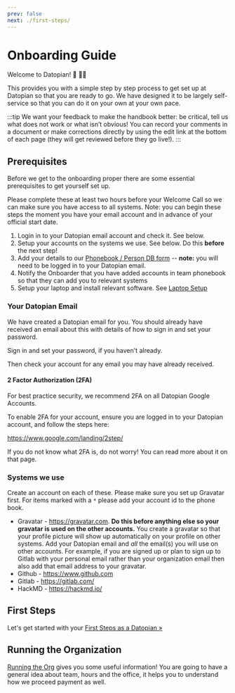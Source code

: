 ```yaml
---
prev: false
next: ./first-steps/
---
```


# Onboarding Guide

Welcome to Datopian! 🚀 👩‍🚀

This provides you with a simple step by step process to get set up at Datopian so that you are ready to go. We have designed it to be largely self-service so that you can do it on your own at your own pace.

:::tip
We want your feedback to make the handbook better: be critical, tell us what does not work or what isn’t obvious! You can record your comments in a document or make corrections directly by using the edit link at the bottom of each page (they will get reviewed before they go live!).
:::

## Prerequisites 

Before we get to the onboarding proper there are some essential prerequisites to get yourself set up.

Please complete these at least two hours before your Welcome Call so we can make sure you have access to all systems. Note: you can begin these steps the moment you have your email account and in advance of your official start date.

1. Login in to your Datopian email account and check it. See below.
2. Setup your accounts on the systems we use. See below. Do this **before** the next step!
3. Add your details to our [Phonebook / Person DB form][googleform] -- **note:** you will need to be logged in to your Datopian email.
4. Notify the Onboarder that you have added accounts in team phonebook so that they can add you to relevant systems
5. Setup your laptop and install relevant software. See [Laptop Setup][laptop]


[googleform]: https://docs.google.com/forms/d/e/1FAIpQLSfFi5egs4lQFkqJ-M_UGl3KnY0Bip0vLl_qEhdPIhEVlTiWkQ/viewform?usp=sf_link
[laptop]: /laptop-setup/

### Your Datopian Email

We have created a Datopian email for you. You should already have received an email about this with details of how to sign in and set your password.

Sign in and set your password, if you haven't already.

Then check your account for any email you may have already received.

#### 2 Factor Authorization (2FA)

For best practice security, we recommend 2FA on all Datopian Google Accounts.

To enable 2FA for your account, ensure you are logged in to your Datopian account, and follow the steps here:

https://www.google.com/landing/2step/

If you do not know what 2FA is, do not worry! You can read more about it on that page.

### Systems we use

Create an account on each of these. Please make sure you set up Gravatar first. For items marked with a `*` please add your account id to the phone book.

* Gravatar - https://gravatar.com. **Do this before anything else so your gravatar is used on the other accounts.** You create a gravatar so that your profile picture will show up automatically on your profile on other systems. Add your Datopian email and *all* the email(s) you will use on other accounts. For example, if you are signed up or plan to sign up to Gitlab with your personal email rather than your organization email then also add that email address to your gravatar.
* Github - https://www.github.com
* Gitlab - https://gitlab.com/
* HackMD - https://hackmd.io/


## First Steps

Let's get started with your [First Steps as a Datopian &raquo;][first-steps]

[first-steps]: ./first-steps/


## Running the Organization

[Running the Org](https://handbook.datopian.com/running-the-org/#getting-paid) gives you some useful information! You are going to have a general idea about team, hours and the office, it helps you to understand how we proceed payment as well. 


